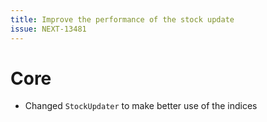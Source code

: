```yaml
---
title: Improve the performance of the stock update
issue: NEXT-13481 
---
```

# Core
* Changed `StockUpdater` to make better use of the indices
